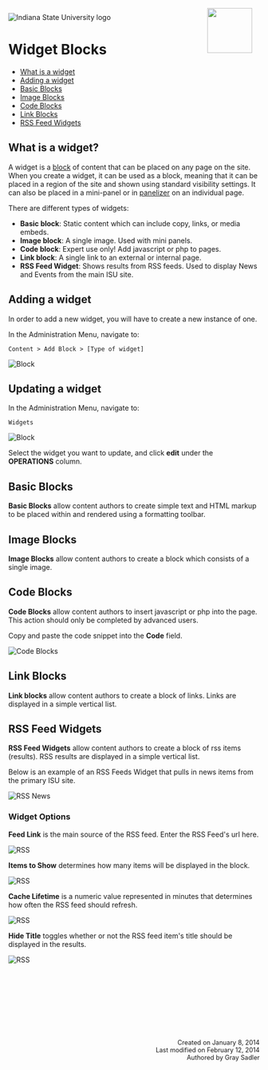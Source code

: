 <img class="logo" src="../../global_assets/images/IXM-Transparent-Vertical.jpg" style="float:right; margin:-10px 15px 0 0;" height="90" />
<img class="logo" src="../assets/images/isu_logo.png" alt="Indiana State University logo" />

# Widget Blocks

* [What is a widget](#what-are-widgets)
* [Adding a widget](#adding-a-widget)
* [Basic Blocks](#basic-blocks)
* [Image Blocks](#image-blocks)
* [Code Blocks](#code-blocks)
* [Link Blocks](#link-blocks)
* [RSS Feed Widgets](#rss-feed-widgets)


## What is a widget?

A widget is a [block](blocks.html) of content that can be placed on any page on the site. When you create a widget, it can be used as a block, meaning that it can be placed in a region of the site and shown using standard visibility settings. It can also be placed in a mini-panel or in [panelizer](panelizer.html) on an individual page.

There are different types of widgets:

* **Basic block**: Static content which can include copy, links, or media embeds.
* **Image block**: A single image. Used with mini panels.
* **Code block**: Expert use only! Add javascript or php to pages.
* **Link block**: A single link to an external or internal page.
* **RSS Feed Widget**: Shows results from RSS feeds. Used to display News and Events from the main ISU site.



## Adding a widget

In order to add a new widget, you will have to create a new instance of one.

In the Administration Menu, navigate to:

	Content > Add Block > [Type of widget]

![Block](../assets/images/BlockAdd.png "Block")

## Updating a widget

In the Administration Menu, navigate to:

	Widgets

![Block](../assets/images/AdminMenuWidgets.png "Block")

Select the widget you want to update, and click **edit** under the **OPERATIONS** column.

## Basic Blocks
**Basic Blocks** allow content authors to create simple text and HTML markup to be placed within and rendered using a formatting toolbar.

## Image Blocks

**Image Blocks** allow content authors to create a block which consists of a single image.

## Code Blocks

**Code Blocks** allow content authors to insert javascript or php into the page. This action should only be completed by advanced users.

Copy and paste the code snippet into the **Code** field.

![Code Blocks](../assets/images/CodeWidget.png "Code Blocks")

## Link Blocks

**Link blocks** allow content authors to create a block of links. Links are displayed in a simple vertical list.

## RSS Feed Widgets

**RSS Feed Widgets** allow content authors to create a block of rss items (results). RSS results are displayed in a simple vertical list.

Below is an example of an RSS Feeds Widget that pulls in news items from the primary ISU site.

![RSS News](../assets/images/RSSNews.png "RSS News")

### Widget Options

**Feed Link** is the main source of the RSS feed. Enter the RSS Feed's url here.

![RSS](../assets/images/RSSFeedLink.png "RSS")

**Items to Show** determines how many items will be displayed in the block.

![RSS](../assets/images/RSSItemsToShow.png "RSS")

**Cache Lifetime** is a numeric value represented in minutes that determines how often the RSS feed should refresh.

![RSS](../assets/images/RSSCacheLifetime.png "RSS")

**Hide Title** toggles whether or not the RSS feed item's title should be displayed in the results.

![RSS](../assets/images/RSSFeedLink.png "RSS")


<p style="margin-top:150px; text-align:right; font-size:90%;">Created on January 8, 2014<br />
Last modified on February 12, 2014<br />
Authored by Gray Sadler</p>

